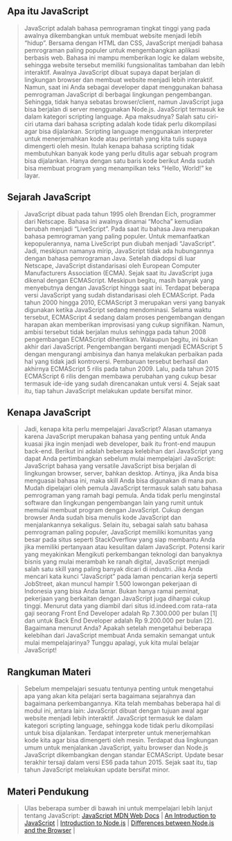 ## Apa itu JavaScript

> JavaScript adalah bahasa pemrograman tingkat tinggi yang pada awalnya dikembangkan untuk membuat website menjadi lebih “hidup”. Bersama dengan HTML dan CSS, JavaScript menjadi bahasa pemrograman paling populer untuk mengembangkan aplikasi berbasis web. Bahasa ini mampu memberikan logic ke dalam website, sehingga website tersebut memiliki fungsionalitas tambahan dan lebih interaktif.
Awalnya JavaScript dibuat supaya dapat berjalan di lingkungan browser dan membuat website menjadi lebih interaktif. Namun, saat ini Anda sebagai developer dapat menggunakan bahasa pemrograman JavaScript di berbagai lingkungan pengembangan. Sehingga, tidak hanya sebatas browser/client, namun JavaScript juga bisa berjalan di server menggunakan Node.js.
JavaScript termasuk ke dalam kategori scripting language. Apa maksudnya? Salah satu ciri-ciri utama dari bahasa scripting adalah kode tidak perlu dikompilasi agar bisa dijalankan. Scripting language menggunakan interpreter untuk menerjemahkan kode atau perintah yang kita tulis supaya dimengerti oleh mesin.
Itulah kenapa bahasa scripting tidak membutuhkan banyak kode yang perlu ditulis agar sebuah program bisa dijalankan. Hanya dengan satu baris kode berikut Anda sudah bisa membuat program yang menampilkan teks “Hello, World!” ke layar.

##  Sejarah JavaScript
> JavaScript dibuat pada tahun 1995 oleh Brendan Eich, programmer dari Netscape. Bahasa ini awalnya dinamai “Mocha” kemudian berubah menjadi “LiveScript”. Pada saat itu bahasa Java merupakan bahasa pemrograman yang paling populer. Untuk memanfaatkan kepopulerannya, nama LiveScript pun diubah menjadi “JavaScript”. Jadi, meskipun namanya mirip, JavaScript tidak ada hubungannya dengan bahasa pemrograman Java.
Setelah diadopsi di luar Netscape, JavaScript distandarisasi oleh European Computer Manufacturers Association (ECMA). Sejak saat itu JavaScript juga dikenal dengan ECMAScript. Meskipun begitu, masih banyak yang menyebutnya dengan JavaScript hingga saat ini.
Terdapat beberapa versi JavaScript yang sudah distandarisasi oleh ECMAScript. Pada tahun 2000 hingga 2010, ECMAScript 3 merupakan versi yang banyak digunakan ketika JavaScript sedang mendominasi. Selama waktu tersebut, ECMAScript 4 sedang dalam proses pengembangan dengan harapan akan memberikan improvisasi yang cukup signifikan. Namun, ambisi tersebut tidak berjalan mulus sehingga pada tahun 2008 pengembangan ECMAScript dihentikan.
Walaupun begitu, ini bukan akhir dari JavaScript. Pengembangan berganti menjadi ECMAScript 5 dengan mengurangi ambisinya dan hanya melakukan perbaikan pada hal yang tidak jadi kontroversi. Pembaruan tersebut berhasil dan akhirnya ECMAScript 5 rilis pada tahun 2009.
Lalu, pada tahun 2015 ECMAScript 6 rilis dengan membawa perubahan yang cukup besar termasuk ide-ide yang sudah direncanakan untuk versi 4. Sejak saat itu, tiap tahun JavaScript melakukan update bersifat minor.

## Kenapa JavaScript
> Jadi, kenapa kita perlu mempelajari JavaScript?
Alasan utamanya karena JavaScript merupakan bahasa yang penting untuk Anda kuasai jika ingin menjadi web developer, baik itu front-end maupun back-end.
Berikut ini adalah beberapa kelebihan dari JavaScript yang dapat Anda pertimbangkan sebelum mulai mempelajari JavaScript:
JavaScript bahasa yang versatile
JavaScript bisa berjalan di lingkungan browser, server, bahkan desktop. Artinya, jika Anda bisa menguasai bahasa ini, maka skill Anda bisa digunakan di mana pun.
Mudah dipelajari oleh pemula
JavaScript termasuk salah satu bahasa pemrograman yang ramah bagi pemula. Anda tidak perlu menginstal software dan lingkungan pengembangan lain yang rumit untuk memulai membuat program dengan JavaScript. Cukup dengan browser Anda sudah bisa menulis kode JavaScript dan menjalankannya sekaligus.
Selain itu, sebagai salah satu bahasa pemrograman paling populer, JavaScript memiliki komunitas yang besar pada situs seperti StackOverflow yang siap membantu Anda jika memiliki pertanyaan atau kesulitan dalam JavaScript.
Potensi karir yang meyakinkan
Mengikuti perkembangan teknologi dan banyaknya bisnis yang mulai merambah ke ranah digital, JavaScript menjadi salah satu skill yang paling banyak dicari di industri. Jika Anda mencari kata kunci “JavaScript” pada laman pencarian kerja seperti JobStreet, akan muncul hampir 1.500 lowongan pekerjaan di Indonesia yang bisa Anda lamar.
Bukan hanya ramai peminat, pekerjaan yang berkaitan dengan JavaScript juga dihargai cukup tinggi. Menurut data yang diambil dari situs id.indeed.com rata-rata gaji seorang Front End Developer adalah Rp 7.300.000 per bulan [1] dan untuk Back End Developer adalah Rp 9.200.000 per bulan [2].
Bagaimana menurut Anda? Apakah setelah mengetahui beberapa kelebihan dari JavaScript membuat Anda semakin semangat untuk mulai mempelajarinya? Tunggu apalagi, yuk kita mulai belajar JavaScript!

## Rangkuman Materi
> Sebelum mempelajari sesuatu tentunya penting untuk mengetahui apa yang akan kita pelajari serta bagaimana sejarahnya dan bagaimana perkembangannya.
Kita telah membahas beberapa hal di modul ini, antara lain:
JavaScript dibuat dengan tujuan awal agar website menjadi lebih interaktif.
JavaScript termasuk ke dalam kategori scripting language, sehingga kode tidak perlu dikompilasi untuk bisa dijalankan. Terdapat interpreter untuk menerjemahkan kode kita agar bisa dimengerti oleh mesin.
Terdapat dua lingkungan umum untuk menjalankan JavaScript, yaitu browser dan Node.js
JavaScript dikembangkan dengan standar ECMAScript. Update besar terakhir tersaji dalam versi ES6 pada tahun 2015. Sejak saat itu, tiap tahun JavaScript melakukan update bersifat minor.
## Materi Pendukung
> Ulas beberapa sumber di bawah ini untuk mempelajari lebih lanjut tentang JavaScript:
[JavaScript MDN Web Docs](https://developer.mozilla.org/en-US/docs/Web/JavaScript) |
[An Introduction to JavaScript](https://javascript.info/intro) |
[Introduction to Node.js](https://nodejs.dev/learn/introduction-to-nodejs) |
[Differences between Node.js and the Browser](https://nodejs.dev/learn/differences-between-nodejs-and-the-browser) |






